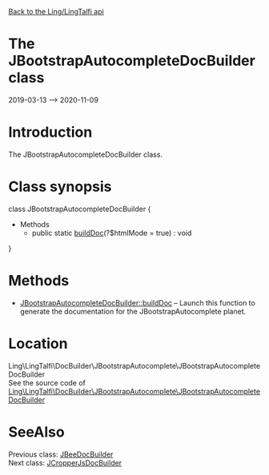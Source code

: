 [Back to the Ling/LingTalfi api](https://github.com/lingtalfi/LingTalfi/blob/master/doc/api/Ling/LingTalfi.md)



The JBootstrapAutocompleteDocBuilder class
================
2019-03-13 --> 2020-11-09






Introduction
============

The JBootstrapAutocompleteDocBuilder class.



Class synopsis
==============


class <span class="pl-k">JBootstrapAutocompleteDocBuilder</span>  {

- Methods
    - public static [buildDoc](https://github.com/lingtalfi/LingTalfi/blob/master/doc/api/Ling/LingTalfi/DocBuilder/JBootstrapAutocomplete/JBootstrapAutocompleteDocBuilder/buildDoc.md)(?$htmlMode = true) : void

}






Methods
==============

- [JBootstrapAutocompleteDocBuilder::buildDoc](https://github.com/lingtalfi/LingTalfi/blob/master/doc/api/Ling/LingTalfi/DocBuilder/JBootstrapAutocomplete/JBootstrapAutocompleteDocBuilder/buildDoc.md) &ndash; Launch this function to generate the documentation for the JBootstrapAutocomplete planet.





Location
=============
Ling\LingTalfi\DocBuilder\JBootstrapAutocomplete\JBootstrapAutocompleteDocBuilder<br>
See the source code of [Ling\LingTalfi\DocBuilder\JBootstrapAutocomplete\JBootstrapAutocompleteDocBuilder](https://github.com/lingtalfi/LingTalfi/blob/master/DocBuilder/JBootstrapAutocomplete/JBootstrapAutocompleteDocBuilder.php)



SeeAlso
==============
Previous class: [JBeeDocBuilder](https://github.com/lingtalfi/LingTalfi/blob/master/doc/api/Ling/LingTalfi/DocBuilder/JBee/JBeeDocBuilder.md)<br>Next class: [JCropperJsDocBuilder](https://github.com/lingtalfi/LingTalfi/blob/master/doc/api/Ling/LingTalfi/DocBuilder/JCropperJs/JCropperJsDocBuilder.md)<br>
